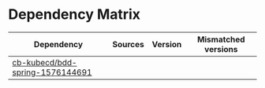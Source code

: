 # Dependency Matrix

Dependency | Sources | Version | Mismatched versions
---------- | ------- | ------- | -------------------
[cb-kubecd/bdd-spring-1576144691](https://github.com/cb-kubecd/bdd-spring-1576144691.git) |  | []() | 
